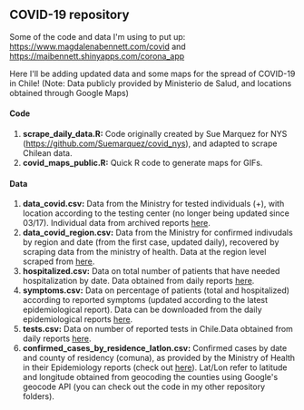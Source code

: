## COVID-19 repository

Some of the code and data I'm using to put up:
https://www.magdalenabennett.com/covid
and
https://maibennett.shinyapps.com/corona_app

Here I'll be adding updated data and some maps for the spread of COVID-19 in Chile! (Note: Data publicly provided by Ministerio de Salud, and locations obtained through Google Maps)

#### Code
1) **scrape_daily_data.R:** Code originally created by Sue Marquez for NYS (https://github.com/Suemarquez/covid_nys), and adapted to scrape Chilean data.
2) **covid_maps_public.R:** Quick R code to generate maps for GIFs.

#### Data
1) **data_covid.csv:** Data from the Ministry for tested individuals (+), with location according to the testing center (no longer being updated since 03/17). Individual data from archived reports [here](https://www.minsal.cl/nuevo-coronavirus-2019-ncov/casos-confirmados-en-chile-covid-19/).
2) **data_covid_region.csv:** Data from the Ministry for confirmed indivudals by region and date (from the first case, updated daily), recovered by scraping data from the ministry of health. Data at the region level scraped from [here](https://www.minsal.cl/nuevo-coronavirus-2019-ncov/casos-confirmados-en-chile-covid-19/).
3) **hospitalized.csv:** Data on total number of patients that have needed hospitalization by date. Data obtained from daily reports [here](https://www.gob.cl/coronavirus/cifrasoficiales/).
4) **symptoms.csv:** Data on percentage of patients (total and hospitalized) according to reported symptoms (updated according to the latest epidemiological report). Data can be downloaded from the daily epidemiological reports [here](http://epi.minsal.cl/informes-covid-19/).
5) **tests.csv:** Data on number of reported tests in Chile.Data obtained from daily reports [here](https://www.gob.cl/coronavirus/cifrasoficiales/).
6) **confirmed_cases_by_residence_latlon.csv:** Confirmed cases by date and county of residency (comuna), as provided by the Ministry of Health in their Epidemiology reports (check out [here](https://www.minsal.cl/nuevo-coronavirus-2019-ncov/informe-epidemiologico-covid-19/)). Lat/Lon refer to latitude and longitude obtained from geocoding the counties using Google's geocode API (you can check out the code in my other repository folders).
